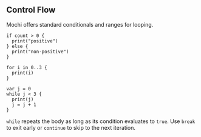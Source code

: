 ## Control Flow

Mochi offers standard conditionals and ranges for looping.

```mochi
if count > 0 {
  print("positive")
} else {
  print("non-positive")
}

for i in 0..3 {
  print(i)
}

var j = 0
while j < 3 {
  print(j)
  j = j + 1
}
```

`while` repeats the body as long as its condition evaluates to `true`. Use `break`
to exit early or `continue` to skip to the next iteration.
